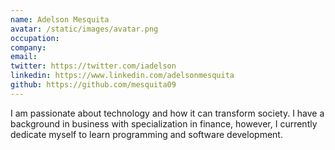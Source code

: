 ```yaml
---
name: Adelson Mesquita
avatar: /static/images/avatar.png
occupation:
company:
email:
twitter: https://twitter.com/iadelson
linkedin: https://www.linkedin.com/adelsonmesquita
github: https://github.com/mesquita09
---
```


I am passionate about technology and how it can transform society. I have a background in business with specialization in finance, however, I currently dedicate myself to learn programming and software development.

